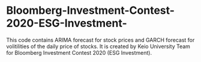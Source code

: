 # Bloomberg-Investment-Contest-2020-ESG-Investment-
This code contains ARIMA forecast for stock prices and GARCH forecast for volitilities of the daily price of stocks. It is created by Keio University Team for Bloomberg Investment Contest 2020 (ESG Investment).
